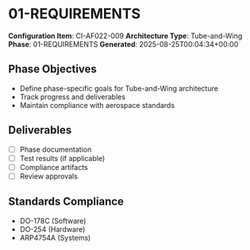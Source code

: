 # 01-REQUIREMENTS

**Configuration Item**: CI-AF022-009
**Architecture Type**: Tube-and-Wing
**Phase**: 01-REQUIREMENTS
**Generated**: 2025-08-25T00:04:34+00:00

## Phase Objectives
- Define phase-specific goals for Tube-and-Wing architecture
- Track progress and deliverables
- Maintain compliance with aerospace standards

## Deliverables
- [ ] Phase documentation
- [ ] Test results (if applicable)
- [ ] Compliance artifacts
- [ ] Review approvals

## Standards Compliance
- DO-178C (Software)
- DO-254 (Hardware)
- ARP4754A (Systems)
